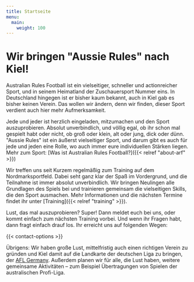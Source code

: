 ```yaml
---
title: Startseite
menu: 
  main:
    weight: 100
---
```


# Wir bringen "Aussie Rules" nach Kiel!

Australian Rules Football ist ein vielseitiger, schneller und actionreicher Sport,
und in seinem Heimatland der Zuschauersport Nummer eins.
In Deutschland hingegen ist er bisher kaum bekannt,
auch in Kiel gab es bisher keinen Verein.
Das wollen wir ändern, 
denn wir finden, dieser Sport verdient auch hier mehr Aufmerksamkeit.

Jede und jeder ist herzlich eingeladen,
mitzumachen und den Sport auszuprobieren.
Absolut unverbindlich, und völlig egal,
ob ihr schon mal gespielt habt oder nicht,
ob groß oder klein, alt oder jung, dick oder dünn.
"Aussie Rules" ist ein äußerst vielseitiger Sport,
und darum gibt es auch für jede und jeden eine Rolle,
wo auch immer eure individuellen Stärken liegen.
Mehr zum Sport: [Was ist Australian Rules Football?]({{< relref "about-arf" >}})

Wir treffen uns seit Kurzem regelmäßig zum Training auf dem Nordmarksportfeld.
Dabei seht ganz klar der Spaß im Vordergrund,
und die Teilnahme ist immer absolut unverbindlich.
Wir bringen Neulingen alle Grundlagen des Spiels bei
und trainieren gemeinsam die vielseitigen Skills, die den Sport ausmachen.
Mehr Informationen und die nächsten Termine findet ihr unter
[Training]({{< relref "training" >}}).

Lust, das mal auszuprobieren?
Super!
Dann meldet euch bei uns, oder kommt einfach zum nächsten Training vorbei.
Und wenn ihr Fragen habt, dann fragt einfach drauf los.
Ihr erreicht uns auf folgenden Wegen:

{{< contact-options >}}

Übrigens: Wir haben große Lust, 
mittelfristig auch einen richtigen Verein zu gründen
und Kiel damit auf die Landkarte der deutschen Liga zu bringen,
der [AFL Germany](http://www.aflg.de/).
Außerdem planen wir für alle, die Lust haben, weitere gemeinsame Aktivitäten –
zum Beispiel Übertragungen von Spielen der australischen Profi-Liga.